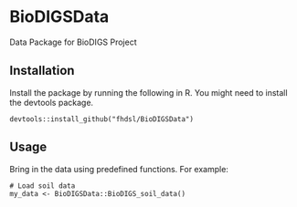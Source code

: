 # BioDIGSData

Data Package for BioDIGS Project

## Installation

Install the package by running the following in R. You might need to install the devtools package.

```
devtools::install_github("fhdsl/BioDIGSData")
```

## Usage

Bring in the data using predefined functions. For example:

```
# Load soil data
my_data <- BioDIGSData::BioDIGS_soil_data()
```
